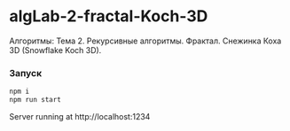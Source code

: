 # algLab-2-fractal-Koch-3D
Алгоритмы: Тема 2. Рекурсивные алгоритмы. Фрактал. Снежинка Коха 3D (Snowflake Koch 3D).

### Запуск
```sh
npm i
npm run start
```
Server running at http://localhost:1234


